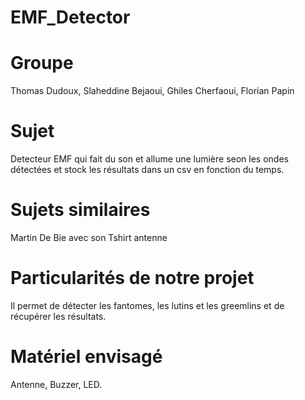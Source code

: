 # EMF_Detector

# Groupe 
Thomas Dudoux, Slaheddine Bejaoui, Ghiles Cherfaoui, Florian Papin

# Sujet
Detecteur EMF qui fait du son et allume une lumière seon les ondes détectées et stock les résultats dans un csv en fonction du temps.

# Sujets similaires
Martin De Bie avec son Tshirt antenne

# Particularités de notre projet
Il permet de détecter les fantomes, les lutins et les greemlins et de récupérer les résultats.

# Matériel envisagé
Antenne, Buzzer, LED.
